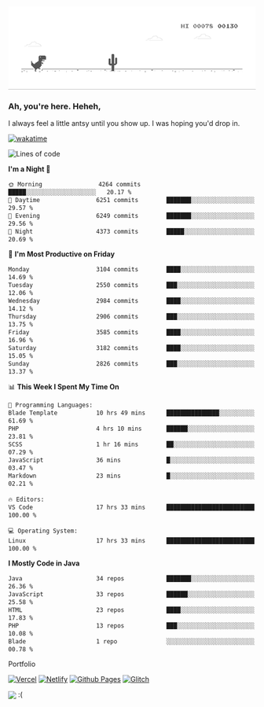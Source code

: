 
<div align="center">
    <img align="center" src="dino.gif">
</div>

### Ah, you're here. Heheh, 
I always feel a little antsy until you show up. I was hoping you'd drop in.

[![wakatime](https://wakatime.com/badge/user/8ad4afa2-1a56-40d1-a949-4663473915b6.svg)](https://wakatime.com/@mrepol742)

<!--START_SECTION:mrepol742-->
![Lines of code](https://img.shields.io/badge/From%20Hello%20World%20I%27ve%20Written-12.8%20million%20lines%20of%20code-blue)

**I'm a Night 🦉** 

```text
🌞 Morning                4264 commits        █████░░░░░░░░░░░░░░░░░░░░   20.17 % 
🌆 Daytime                6251 commits        ███████░░░░░░░░░░░░░░░░░░   29.57 % 
🌃 Evening                6249 commits        ███████░░░░░░░░░░░░░░░░░░   29.56 % 
🌙 Night                  4373 commits        █████░░░░░░░░░░░░░░░░░░░░   20.69 % 
```
📅 **I'm Most Productive on Friday** 

```text
Monday                   3104 commits        ████░░░░░░░░░░░░░░░░░░░░░   14.69 % 
Tuesday                  2550 commits        ███░░░░░░░░░░░░░░░░░░░░░░   12.06 % 
Wednesday                2984 commits        ████░░░░░░░░░░░░░░░░░░░░░   14.12 % 
Thursday                 2906 commits        ███░░░░░░░░░░░░░░░░░░░░░░   13.75 % 
Friday                   3585 commits        ████░░░░░░░░░░░░░░░░░░░░░   16.96 % 
Saturday                 3182 commits        ████░░░░░░░░░░░░░░░░░░░░░   15.05 % 
Sunday                   2826 commits        ███░░░░░░░░░░░░░░░░░░░░░░   13.37 % 
```


📊 **This Week I Spent My Time On** 

```text
💬 Programming Languages: 
Blade Template           10 hrs 49 mins      ███████████████░░░░░░░░░░   61.69 % 
PHP                      4 hrs 10 mins       ██████░░░░░░░░░░░░░░░░░░░   23.81 % 
SCSS                     1 hr 16 mins        ██░░░░░░░░░░░░░░░░░░░░░░░   07.29 % 
JavaScript               36 mins             █░░░░░░░░░░░░░░░░░░░░░░░░   03.47 % 
Markdown                 23 mins             █░░░░░░░░░░░░░░░░░░░░░░░░   02.21 % 

🔥 Editors: 
VS Code                  17 hrs 33 mins      █████████████████████████   100.00 % 

💻 Operating System: 
Linux                    17 hrs 33 mins      █████████████████████████   100.00 % 
```

**I Mostly Code in Java** 

```text
Java                     34 repos            ███████░░░░░░░░░░░░░░░░░░   26.36 % 
JavaScript               33 repos            ██████░░░░░░░░░░░░░░░░░░░   25.58 % 
HTML                     23 repos            ████░░░░░░░░░░░░░░░░░░░░░   17.83 % 
PHP                      13 repos            ███░░░░░░░░░░░░░░░░░░░░░░   10.08 % 
Blade                    1 repo              ░░░░░░░░░░░░░░░░░░░░░░░░░   00.78 % 
```




<!--END_SECTION:mrepol742-->

Portfolio

[![Vercel](https://img.shields.io/badge/vercel-%23000000.svg?style=for-the-badge&logo=vercel&logoColor=white)](https://mrepol742.vercel.app/)
[![Netlify](https://img.shields.io/badge/netlify-%23000000.svg?style=for-the-badge&logo=netlify&logoColor=#00C7B7)](https://mrepol742.netlify.app/)
[![Github Pages](https://img.shields.io/badge/github%20pages-121013?style=for-the-badge&logo=github&logoColor=white)](https://mrepol742.github.io/)
[![Glitch](https://img.shields.io/badge/glitch-%233333FF.svg?style=for-the-badge&logo=glitch&logoColor=white)](https://mrepol742.glitch.me/)

 <img align="center" src="https://media.tenor.com/FPraoiMenNkAAAAM/arch-linux.gif">
 :(

